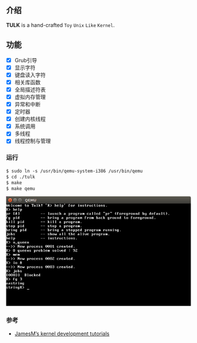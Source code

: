 ## 介绍

**TULK** is a hand-crafted `Toy` `Unix` `Like` `Kernel`.

## 功能

- [x] Grub引导
- [x] 显示字符
- [x] 键盘读入字符
- [x] 相关库函数
- [x] 全局描述符表
- [x] 虚拟内存管理
- [x] 异常和中断
- [x] 定时器
- [x] 创建内核线程
- [x] 系统调用
- [x] 多线程
- [x] 线程控制与管理

### 运行

```
$ sudo ln -s /usr/bin/qemu-system-i386 /usr/bin/qemu
$ cd ./tulk
$ make
$ make qemu
``` 

![run](./run.png)


### 参考

- [JamesM’s kernel development tutorials](http://www.jamesmolloy.co.uk/tutorial_html/)



